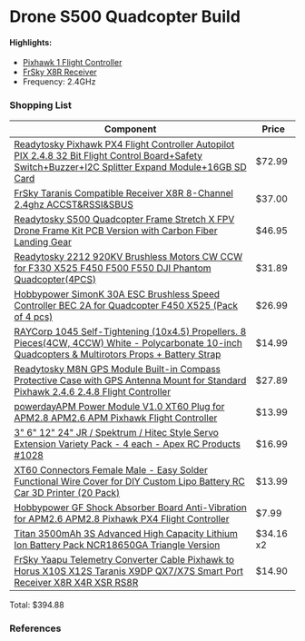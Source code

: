 # Drone S500 Quadcopter Build

#### Highlights:

- [Pixhawk 1 Flight Controller](https://github.com/ArduPilot/ardupilot/tree/master/libraries/AP_HAL_ChibiOS/hwdef/Pixhawk1)
- [FrSky X8R Receiver](https://www.frsky-rc.com/product/x8r/)
- Frequency: 2.4GHz

### Shopping List
 
| Component | Price |
| - | - |
| [Readytosky Pixhawk PX4 Flight Controller Autopilot PIX 2.4.8 32 Bit Flight Control Board+Safety Switch+Buzzer+I2C Splitter Expand Module+16GB SD Card ](https://www.amazon.com/gp/product/B07CHQ7SZ4) | $72.99 |
| [FrSky Taranis Compatible Receiver X8R 8-Channel 2.4ghz ACCST&RSSI&SBUS](https://www.amazon.com/gp/product/B00RCAHHFM) | $37.00 |
| [Readytosky S500 Quadcopter Frame Stretch X FPV Drone Frame Kit PCB Version with Carbon Fiber Landing Gear](https://www.amazon.com/gp/product/B01N0AX1MZ) | $46.95 |
| [Readytosky 2212 920KV Brushless Motors CW CCW for F330 X525 F450 F500 F550 DJI Phantom Quadcopter(4PCS)](https://www.amazon.com/gp/product/B075DD16LK) | $31.89 |
| [Hobbypower SimonK 30A ESC Brushless Speed Controller BEC 2A for Quadcopter F450 X525 (Pack of 4 pcs)](https://www.amazon.com/gp/product/B00QRR7N32) | $26.99 |
| [RAYCorp 1045 Self-Tightening (10x4.5) Propellers. 8 Pieces(4CW, 4CCW) White - Polycarbonate 10-inch Quadcopters & Multirotors Props + Battery Strap ](https://www.amazon.com/gp/product/B07H1HXCGJ/) | $14.99 |
| [Readytosky M8N GPS Module Built-in Compass Protective Case with GPS Antenna Mount for Standard Pixhawk 2.4.6 2.4.8 Flight Controller](https://www.amazon.com/gp/product/B01KK9A8QG) | $27.89 |
| [powerdayAPM Power Module V1.0 XT60 Plug for APM2.8 APM2.6 APM Pixhawk Flight Controller](https://www.amazon.com/gp/product/B01CN62MZE) | $13.99 |
| [3" 6" 12" 24" JR / Spektrum / Hitec Style Servo Extension Variety Pack - 4 each - Apex RC Products #1028 ](https://www.amazon.com/gp/product/B01JKCKB8O/) | $16.99 |
| [XT60 Connectors Female Male - Easy Solder Functional Wire Cover for DIY Custom Lipo Battery RC Car 3D Printer (20 Pack)](https://www.amazon.com/gp/product/B07CWF8CRX/ref=ppx_yo_dt_b_asin_title_o06_s00?ie=UTF8&psc=1) | $13.99 | 
| [Hobbypower GF Shock Absorber Board Anti-Vibration for APM2.6 APM2.8 Pixhawk PX4 Flight Controller](https://www.amazon.com/gp/product/B01MQGPOFQ/ref=ppx_yo_dt_b_asin_title_o07_s00?ie=UTF8&psc=1) | $7.99 |
| [Titan 3500mAh 3S Advanced High Capacity Lithium Ion Battery Pack NCR18650GA Triangle Version ](https://www.amazon.com/gp/product/B01E0KSSZO/) | $34.16 x2 | 
| [FrSky Yaapu Telemetry Converter Cable Pixhawk to Horus X10S X12S Taranis X9DP QX7/X7S Smart Port Receiver X8R X4R XSR RS8R ](https://www.amazon.com/gp/product/B07KJFWTCB) | $14.90 |

Total: $394.88

### References


